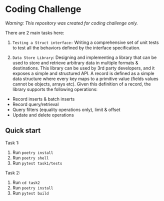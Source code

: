 # Coding Challenge

_Warning: This repository was created for coding challenge only._

There are 2 main tasks here:
 1. `Testing a Struct interface:` Writing a comprehensive set of unit tests to test all the behaviors defined by the interface specification.
 
 2. `Data Store Library`: Designing and implementing a library that can be used to store and retrieve arbitrary data in multiple formats & destinations.
  This library can be used by 3rd party developers, and it exposes a simple and structured
  API.
  A record is defined as a simple data structure where every key maps to a primitive value
  (fields values cannot be objects, arrays etc).
  Given this definition of a record, the library supports the following operations:
   * Record inserts & batch inserts
   * Record query/retrieval
   * Query filters (equality operations only), limit & offset
   * Update and delete operations

## Quick start
Task 1: 
   1. Run `poetry install`
   1. Run `poetry shell`
   2. Run `pytest task1/tests`

Task 2:
   1. Run `cd task2`
   1. Run `poetry install`
   2. Run `pytest build`
